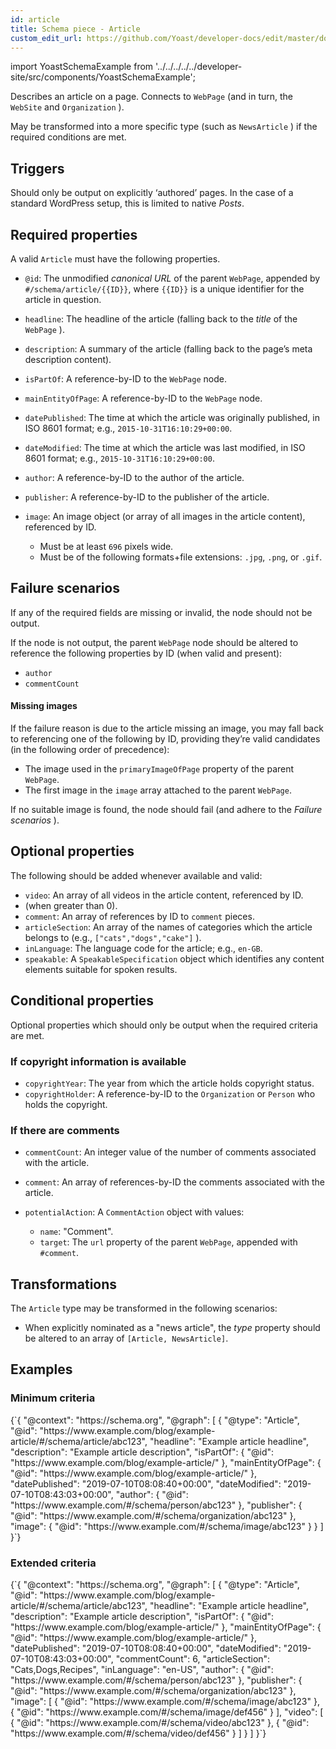 ```yaml
---
id: article
title: Schema piece - Article
custom_edit_url: https://github.com/Yoast/developer-docs/edit/master/docs/features/schema/pieces/article.md
---
```

import YoastSchemaExample from '../../../../../developer-site/src/components/YoastSchemaExample';

Describes an article on a page. Connects to `WebPage` (and in turn, the `WebSite` and `Organization` ).

May be transformed into a more specific type (such as  `NewsArticle` ) if the required conditions are met. 

## Triggers
Should only be output on explicitly ‘authored’ pages. In the case of a standard WordPress setup, this is limited to native *Posts*.

## Required properties
A valid `Article` must have the following properties.

* `@id`: The unmodified *canonical URL* of the parent `WebPage`, appended by `#/schema/article/{{ID}}`, where `{{ID}}` is a unique identifier for the article in question.
* `headline`: The headline of the article (falling back to the *title* of the `WebPage` ).
* `description`: A summary of the article (falling back to the page’s meta description content).
* `isPartOf`: A reference-by-ID to the `WebPage` node.
* `mainEntityOfPage`: A reference-by-ID to the `WebPage` node.
* `datePublished`: The time at which the article was originally published, in ISO 8601 format; e.g., `2015-10-31T16:10:29+00:00`.
* `dateModified`: The time at which the article was last modified, in ISO 8601 format; e.g., `2015-10-31T16:10:29+00:00`.
* `author`: A reference-by-ID to the author of the article.
* `publisher`: A reference-by-ID to the publisher of the article.
* `image`: An image object (or array of all images in the article content), referenced by ID.

	* Must be at least `696` pixels wide.
	* Must be of the following formats+file extensions: `.jpg`, `.png`, or `.gif`.

## Failure scenarios
If any of the required fields are missing or invalid, the node should not be output.

If the node is not output, the parent `WebPage` node should be altered to reference the following properties by ID (when valid and present):

* `author`
* `commentCount`

#### Missing images
If the failure reason is due to the article missing an image, you may fall back to referencing one of the following by ID, providing they’re valid candidates (in the following order of precedence):

* The image used in the `primaryImageOfPage` property of the parent `WebPage`.
* The first image in the `image` array attached to the parent `WebPage`.

If no suitable image is found, the node should fail (and adhere to the *Failure scenarios* ).

## Optional properties
The following should be added whenever available and valid:

* `video`: An array of all videos in the article content, referenced by ID.
* (when greater than 0).
* `comment`: An array of references by ID to `comment` pieces.
* `articleSection`: An array of the names of categories which the article belongs to (e.g., `["cats","dogs","cake"]` ).
* `inLanguage`: The language code for the article; e.g., `en-GB`.
* `speakable`: A `SpeakableSpecification` object which identifies any content elements suitable for spoken results.

## Conditional properties
Optional properties which should only be output when the required criteria are met.

### If copyright information is available
* `copyrightYear`: The year from which the article holds copyright status.
* `copyrightHolder`: A reference-by-ID to the `Organization` or `Person` who holds the copyright.

### If there are comments
* `commentCount`: An integer value of the number of comments associated with the article.
* `comment`: An array of references-by-ID the comments associated with the article.
* `potentialAction`: A `CommentAction` object with values:

	* `name`: "Comment".
	* `target`: The `url` property of the parent `WebPage`, appended with `#comment`.

## Transformations
The `Article` type may be transformed in the following scenarios:

* When explicitly nominated as a "news article", the *type* property should be altered to an array of `[Article, NewsArticle]`.

## Examples
### Minimum criteria

<YoastSchemaExample>
{`{
      "@context": "https://schema.org",
      "@graph": [
          {
              "@type": "Article",
              "@id": "https://www.example.com/blog/example-article/#/schema/article/abc123",
              "headline": "Example article headline",
              "description": "Example article description",
              "isPartOf": {
                  "@id": "https://www.example.com/blog/example-article/"
              },
              "mainEntityOfPage": {
                  "@id": "https://www.example.com/blog/example-article/"
              },
              "datePublished": "2019-07-10T08:08:40+00:00",
              "dateModified": "2019-07-10T08:43:03+00:00",
              "author": {
                  "@id": "https://www.example.com/#/schema/person/abc123"
              },
              "publisher": {
                  "@id": "https://www.example.com/#/schema/organization/abc123"
              },
              "image": {
                  "@id": "https://www.example.com/#/schema/image/abc123"
              }
          }
      ]
  }`}
</YoastSchemaExample>

### Extended criteria

<YoastSchemaExample>
{`{
      "@context": "https://schema.org",
      "@graph": [
          {
              "@type": "Article",
              "@id": "https://www.example.com/blog/example-article/#/schema/article/abc123",
              "headline": "Example article headline",
              "description": "Example article description",
              "isPartOf": {
                  "@id": "https://www.example.com/blog/example-article/"
              },
              "mainEntityOfPage": {
                  "@id": "https://www.example.com/blog/example-article/"
              },
              "datePublished": "2019-07-10T08:08:40+00:00",
              "dateModified": "2019-07-10T08:43:03+00:00",
              "commentCount": 6,
              "articleSection": "Cats,Dogs,Recipes",
              "inLanguage": "en-US",
              "author": {
                  "@id": "https://www.example.com/#/schema/person/abc123"
              },
              "publisher": {
                  "@id": "https://www.example.com/#/schema/organization/abc123"
              },
              "image": [
                  {
                      "@id": "https://www.example.com/#/schema/image/abc123"
                  },
                  {
                      "@id": "https://www.example.com/#/schema/image/def456"
                  }
              ],
              "video": [
                  {
                      "@id": "https://www.example.com/#/schema/video/abc123"
                  },
                  {
                      "@id": "https://www.example.com/#/schema/video/def456"
                  }
              ]
          }
      ]
  }`}
</YoastSchemaExample>
